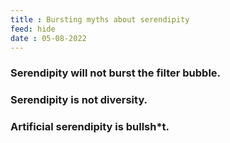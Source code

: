 ```yaml
---
title : Bursting myths about serendipity
feed: hide
date : 05-08-2022
---
```





### Serendipity will not burst the filter bubble. 

### Serendipity is not diversity.

### Artificial serendipity is bullsh*t. 
